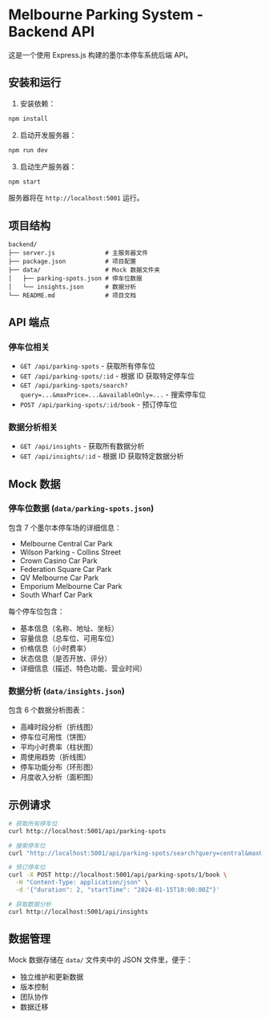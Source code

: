 # Melbourne Parking System - Backend API

这是一个使用 Express.js 构建的墨尔本停车系统后端 API。

## 安装和运行

1. 安装依赖：
```bash
npm install
```

2. 启动开发服务器：
```bash
npm run dev
```

3. 启动生产服务器：
```bash
npm start
```

服务器将在 `http://localhost:5001` 运行。

## 项目结构

```
backend/
├── server.js              # 主服务器文件
├── package.json           # 项目配置
├── data/                  # Mock 数据文件夹
│   ├── parking-spots.json # 停车位数据
│   └── insights.json      # 数据分析
└── README.md              # 项目文档
```

## API 端点

### 停车位相关

- `GET /api/parking-spots` - 获取所有停车位
- `GET /api/parking-spots/:id` - 根据 ID 获取特定停车位
- `GET /api/parking-spots/search?query=...&maxPrice=...&availableOnly=...` - 搜索停车位
- `POST /api/parking-spots/:id/book` - 预订停车位

### 数据分析相关

- `GET /api/insights` - 获取所有数据分析
- `GET /api/insights/:id` - 根据 ID 获取特定数据分析

## Mock 数据

### 停车位数据 (`data/parking-spots.json`)
包含 7 个墨尔本停车场的详细信息：
- Melbourne Central Car Park
- Wilson Parking - Collins Street
- Crown Casino Car Park
- Federation Square Car Park
- QV Melbourne Car Park
- Emporium Melbourne Car Park
- South Wharf Car Park

每个停车位包含：
- 基本信息（名称、地址、坐标）
- 容量信息（总车位、可用车位）
- 价格信息（小时费率）
- 状态信息（是否开放、评分）
- 详细信息（描述、特色功能、营业时间）

### 数据分析 (`data/insights.json`)
包含 6 个数据分析图表：
- 高峰时段分析（折线图）
- 停车位可用性（饼图）
- 平均小时费率（柱状图）
- 周使用趋势（折线图）
- 停车功能分布（环形图）
- 月度收入分析（面积图）

## 示例请求

```bash
# 获取所有停车位
curl http://localhost:5001/api/parking-spots

# 搜索停车位
curl "http://localhost:5001/api/parking-spots/search?query=central&maxPrice=10"

# 预订停车位
curl -X POST http://localhost:5001/api/parking-spots/1/book \
  -H "Content-Type: application/json" \
  -d '{"duration": 2, "startTime": "2024-01-15T10:00:00Z"}'

# 获取数据分析
curl http://localhost:5001/api/insights
```

## 数据管理

Mock 数据存储在 `data/` 文件夹中的 JSON 文件里，便于：
- 独立维护和更新数据
- 版本控制
- 团队协作
- 数据迁移 